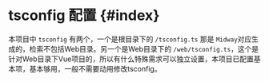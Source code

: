 # tsconfig 配置 {#index}

本项目中 `tsconfig` 有两个，一个是根目录下的 `/tsconfig.ts` 那是 `Midway`对应生成的，检索不包括Web目录。另一个是Web目录下的 `/web/tsconfig.ts`，这个是针对Web目录下Vue项目的，所以有什么特殊需求可以独立设置，本项目已配置基本项，基本够用，一般不需要动用修改tsconfig。

